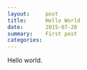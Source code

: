 ```yaml
---
layout:     post
title:      Hello World
date:       2015-07-20
summary:    First post
categories: 
---
```

Hello world.
